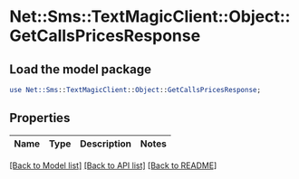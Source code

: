 # Net::Sms::TextMagicClient::Object::GetCallsPricesResponse

## Load the model package
```perl
use Net::Sms::TextMagicClient::Object::GetCallsPricesResponse;
```

## Properties
Name | Type | Description | Notes
------------ | ------------- | ------------- | -------------

[[Back to Model list]](../README.md#documentation-for-models) [[Back to API list]](../README.md#documentation-for-api-endpoints) [[Back to README]](../README.md)


